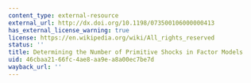 ```yaml
---
content_type: external-resource
external_url: http://dx.doi.org/10.1198/073500106000000413
has_external_license_warning: true
license: https://en.wikipedia.org/wiki/All_rights_reserved
status: ''
title: Determining the Number of Primitive Shocks in Factor Models
uid: 46cbaa21-66fc-4ae8-aa9e-a8a00ec7be7d
wayback_url: ''
---
```

